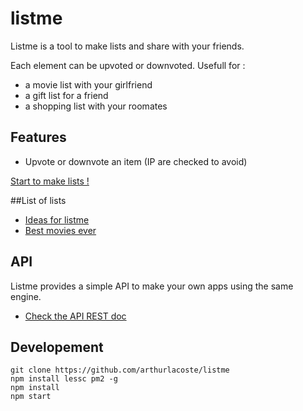 # listme

Listme is a tool to make lists and share with your friends.

Each element can be upvoted or downvoted. Usefull for :
- a movie list with your girlfriend
- a gift list for a friend
- a shopping list with your roomates

## Features

- Upvote or downvote an item (IP are checked to avoid)

[Start to make lists !](https://listme.irz.fr)

##List of lists

- [Ideas for listme](https://listme.irz.fr/#ByPKjG4xz)
- [Best movies ever](https://listme.irz.fr/#SkLDW7Exf)

## API

Listme provides a simple API to make your own apps using the same engine.

- [Check the API REST doc](doc/)

## Developement

```shell
git clone https://github.com/arthurlacoste/listme
npm install lessc pm2 -g
npm install
npm start
```
